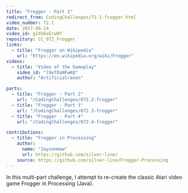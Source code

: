 ```yaml
---
title: "Frogger - Part 1"
redirect_from: CodingChallenges/72.1-frogger.html
video_number: 72.1
date: 2017-06-14
video_id: giXV6xErw0Y
repository: CC_072_Frogger
links:
  - title: "Frogger on Wikipedia"
    url: "https://en.wikipedia.org/wiki/Frogger"
videos:
  - title: "Video of the Gameplay"
    video_id: "l9eTOaNFwKQ"
    author: "Artificialraven"

parts:
  - title: "Frogger - Part 2"
    url: "/CodingChallenges/072.2-frogger"
  - title: "Frogger - Part 3"
    url: "/CodingChallenges/072.3-frogger"
  - title: "Frogger - Part 4"
    url: "/CodingChallenges/072.4-frogger"

contributions:
  - title: "Frogger in Processing"
    author:
      name: "Jaysonmaw"
      url: https://github.com/silver-line/
    source: https://github.com/silver-line/Frogger-Processing
---
```


In this multi-part challenge, I attempt to re-create the classic Atari video game Frogger in Processing (Java).
